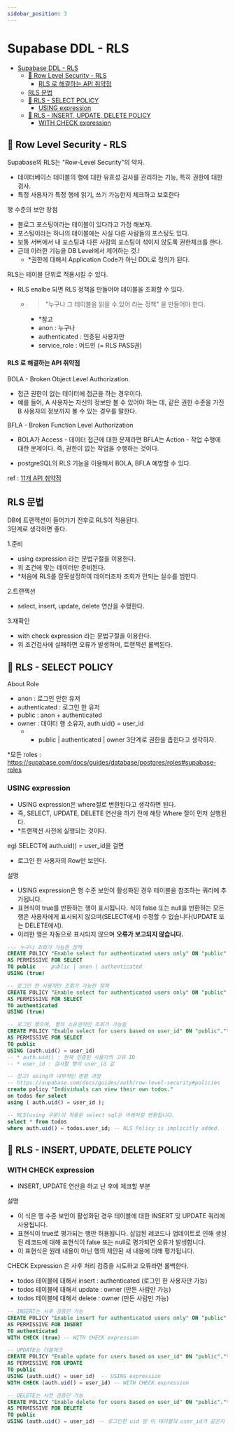 ```yaml
---
sidebar_position: 3
---
```


# Supabase DDL - RLS

- [Supabase DDL - RLS](#supabase-ddl---rls)
  - [📌 Row Level Security - RLS](#-row-level-security---rls)
      - [RLS 로 해결하는 API 취약점](#rls-로-해결하는-api-취약점)
  - [RLS 문법](#rls-문법)
  - [📌 RLS - SELECT POLICY](#-rls---select-policy)
    - [USING expression](#using-expression)
  - [📌 RLS - INSERT, UPDATE, DELETE POLICY](#-rls---insert-update-delete-policy)
    - [WITH CHECK expression](#with-check-expression)


## 📌 Row Level Security - RLS  

Supabase의 RLS는 "Row-Level Security"의 약자.  
- 데이터베이스 테이블의 행에 대한 유효성 검사를 관리하는 기능, 특히 권한에 대한 검사. 
- 특정 사용자가 특정 행에 읽기, 쓰기 가능한지 체크하고 보호한다  

행 수준의 보안 장점
- 블로그 포스팅이라는 테이블이 있다라고 가정 해보자.  
- 포스팅이라는 하나의 테이블에는 사실 다른 사람들의 포스팅도 있다.    
- 보통 서버에서 내 포스팅과 다른 사람의 포스팅이 섞이지 않도록 권한체크를 한다.  
- 근데 이러한 기능을 DB Level에서 제어하는 것.!  
  - *권한에 대해서 Application Code가 아닌 DDL로 정의가 된다.  


RLS는 테이블 단위로 적용시킬 수 있다.  
- RLS enalbe 되면 RLS 정책을 만들어야 테이블을 조회할 수 있다.   
  - >"누구나 그 테이블을 읽을 수 있어 라는 정책" 을 만들어야 한다.  
    - *참고  
    - anon : 누구나  
    - authenticated : 인증된 사용자만  
    - service_role : 어드민 (= RLS PASS권)  


#### RLS 로 해결하는 API 취약점  

BOLA - Broken Object Level Authorization. 
- 접근 권한이 없는 데이터에 접근을 하는 경우이다.  
- 예를 들어, A 사용자는 자신의 정보만 볼 수 있어야 하는 데, 같은 권한 수준을 가진 B 사용자의 정보까지 볼 수 있는 경우를 말한다.  

BFLA - Broken Function Level Authorization
- BOLA가 Access - 데이터 접근에 대한 문제라면 BFLA는 Action - 작업 수행에 대한 문제이다. 즉, 권한이 없는 작업을 수행하는 것이다.

* postgreSQL의 RLS 기능을 이용해서 BOLA, BFLA 예방할 수 있다.  

ref : [11개 API 취약점](https://jusths.tistory.com/330)

## RLS 문법   

DB에 트랜잭션이 들어가기 전후로 RLS이 적용된다.  
3단계로 생각하면 좋다.  

1.준비
- using expression 라는 문법구절을 이용한다.  
- 위 조건에 맞는 데이터만 준비된다.  
- *처음에 RLS를 잘못설정하여 데이터조차 조회가 안되는 실수를 범한다. 

2.트랜잭션  
- select, insert, update, delete 연산을 수행한다.  

3.재확인  
- with check expression 라는 문법구절을 이용한다.  
- 위 조건검사에 실패하면 오류가 발생하며, 트랜잭션 롤백된다.  


## 📌 RLS - SELECT POLICY  

About Role 
- anon : 로그인 안한 유저  
- authenticated : 로그인 한 유저  
- public : anon + authenticated  
- owner : 데이터 행 소유자, auth.uid() = user_id  
  - * public | authenticated | owner 3단계로 권한을 좁힌다고 생각하자.  

*모든 roles : https://supabase.com/docs/guides/database/postgres/roles#supabase-roles 

### USING expression

- USING expression은 where절로 변환된다고 생각하면 된다. 
- 즉, SELECT, UPDATE, DELETE 연산을 하기 전에 해당 Where 절이 먼저 실행된다.  
- *트랜젝션 사전에 실행되는 것이다.  

eg) SELECT에 auth.uid() = user_id을 걸면   
- 로그인 한 사용자의 Row만 보인다.  

설명  
- USING expression은 행 수준 보안이 활성화된 경우 테이블을 참조하는 쿼리에 추가됩니다.
- 표현식이 true를 반환하는 행이 표시됩니다. 식이 false 또는 null을 반환하는 모든 행은 사용자에게 표시되지 않으며(SELECT에서) 수정할 수 없습니다(UPDATE 또는 DELETE에서).  
- 이러한 행은 자동으로 표시되지 않으며 **오류가 보고되지 않습니다.**  

```sql
--- 누구나 조회가 가능한 정책    
CREATE POLICY "Enable select for authenticated users only" ON "public"."todos"
AS PERMISSIVE FOR SELECT
TO public  -- public | anon | authenticated
USING (true)

-- 로그인 한 사용자만 조회가 가능한 정책  
CREATE POLICY "Enable select for authenticated users only" ON "public"."todos"
AS PERMISSIVE FOR SELECT
TO authenticated
USING (true)

-- 로그인 했으며, 행의 소유권자만 조회가 가능함   
CREATE POLICY "Enable select for users based on user_id" ON "public"."todos"
AS PERMISSIVE FOR SELECT
TO public
USING (auth.uid() = user_id)  
-- * auth.uid() : 현재 인증된 사용자의 고유 ID  
-- * user_id : 검사할 행의 user_id 값    

-- 참고) using의 내부적인 변환 과정    
-- https://supabase.com/docs/guides/auth/row-level-security#policies
create policy "Individuals can view their own todos."
on todos for select
using ( auth.uid() = user_id );

-- RLS(using 구문)이 적용된 select sql은 아래처럼 변환됩니다.  
select * from todos
where auth.uid() = todos.user_id; -- RLS Policy is implicitly added.
```


## 📌 RLS - INSERT, UPDATE, DELETE POLICY   

### WITH CHECK expression

- INSERT, UPDATE 연산을 하고 난 후에 체크할 부분  

설명  
- 이 식은 행 수준 보안이 활성화된 경우 테이블에 대한 INSERT 및 UPDATE 쿼리에 사용됩니다.
- 표현식이 true로 평가되는 행만 허용됩니다. 삽입된 레코드나 업데이트로 인해 생성된 레코드에 대해 표현식이 false 또는 null로 평가되면 오류가 발생합니다.
- 이 표현식은 원래 내용이 아닌 행의 제안된 새 내용에 대해 평가됩니다.  

CHECK Expression 은 사후 처리 검증을 시도하고 오류라면 롤백한다.   
- todos 테이블에 대해서 insert : authenticated (로그인 한 사용자만 가능)    
- todos 테이블에 대해서 update : owner (만든 사람만 가능)  
- todos 테이블에 대해서 delete : owner (만든 사람만 가능)  

```sql
-- INSERT는 사후 검증만 가능  
CREATE POLICY "Enable insert for authenticated users only" ON "public"."todos"
AS PERMISSIVE FOR INSERT
TO authenticated
WITH CHECK (true) -- WITH CHECK expression

-- UPDATE는 더블체크  
CREATE POLICY "Enable update for users based on user_id" ON "public"."todos"
AS PERMISSIVE FOR UPDATE
TO public
USING (auth.uid() = user_id)  -- USING expression
WITH CHECK (auth.uid() = user_id) -- WITH CHECK expression

-- DELETE는 사전 검증만 가능  
CREATE POLICY "Enable delete for users based on user_id" ON "public"."todos"
AS PERMISSIVE FOR DELETE
TO public
USING (auth.uid() = user_id) -- 로그인한 uid 랑 이 테이블의 user_id가 같은지 체크한다.  
```